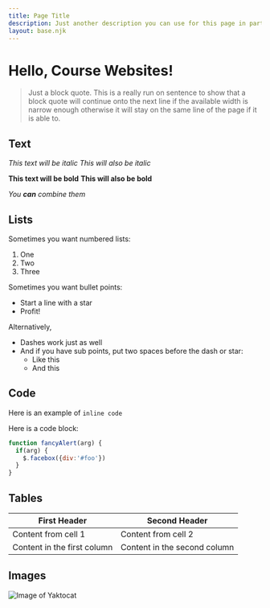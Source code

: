 ```yaml
---
title: Page Title
description: Just another description you can use for this page in particular.
layout: base.njk
---
```


# Hello, Course Websites!

> Just a block quote. This is a really run on sentence to show that a block quote will continue onto the next line if the available width is narrow enough otherwise it will stay on the same line of the page if it is able to.

## Text

*This text will be italic*
_This will also be italic_

**This text will be bold**
__This will also be bold__

_You **can** combine them_

## Lists

Sometimes you want numbered lists:

1. One
2. Two
3. Three

Sometimes you want bullet points:

* Start a line with a star
* Profit!

Alternatively,

- Dashes work just as well
- And if you have sub points, put two spaces before the dash or star:
  - Like this
  - And this

## Code

Here is an example of `inline code`

Here is a code block:

```javascript
function fancyAlert(arg) {
  if(arg) {
    $.facebox({div:'#foo'})
  }
}
```

## Tables

First Header | Second Header
------------ | -------------
Content from cell 1 | Content from cell 2
Content in the first column | Content in the second column

## Images

![Image of Yaktocat](https://octodex.github.com/images/yaktocat.png)
